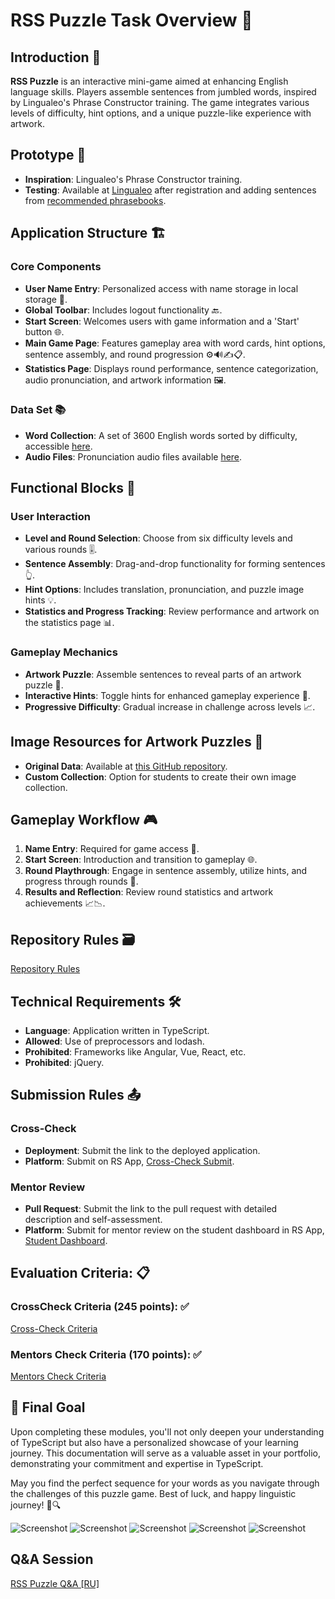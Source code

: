 # RSS Puzzle Task Overview 🧩

## Introduction 🌟

**RSS Puzzle** is an interactive mini-game aimed at enhancing English language skills. Players assemble sentences from jumbled words, inspired by Lingualeo's Phrase Constructor training. The game integrates various levels of difficulty, hint options, and a unique puzzle-like experience with artwork.

## Prototype 🚀

- **Inspiration**: Lingualeo's Phrase Constructor training.
- **Testing**: Available at [Lingualeo](https://lingualeo.com/ru/training/phrasePuzzle) after registration and adding sentences from [recommended phrasebooks](https://lingualeo.com/ru/dictionary/sets-recommended-phrasebooks).

## Application Structure 🏗️

### Core Components

- **User Name Entry**: Personalized access with name storage in local storage 📝.
- **Global Toolbar**: Includes logout functionality 🔙.
- **Start Screen**: Welcomes users with game information and a 'Start' button 🌐.
- **Main Game Page**: Features gameplay area with word cards, hint options, sentence assembly, and round progression ⚙️🔊✍️📋.
- **Statistics Page**: Displays round performance, sentence categorization, audio pronunciation, and artwork information 🖼️.

### Data Set 📚

- **Word Collection**: A set of 3600 English words sorted by difficulty, accessible [here](https://github.com/rolling-scopes-school/rss-puzzle-data/tree/main/data).
- **Audio Files**: Pronunciation audio files available [here](https://github.com/rolling-scopes-school/rss-puzzle-data/tree/main/files).

## Functional Blocks 🧱

### User Interaction

- **Level and Round Selection**: Choose from six difficulty levels and various rounds 🎚️.
- **Sentence Assembly**: Drag-and-drop functionality for forming sentences 👆.
- **Hint Options**: Includes translation, pronunciation, and puzzle image hints 💡.
- **Statistics and Progress Tracking**: Review performance and artwork on the statistics page 📊.

### Gameplay Mechanics

- **Artwork Puzzle**: Assemble sentences to reveal parts of an artwork puzzle 🧩.
- **Interactive Hints**: Toggle hints for enhanced gameplay experience 🔄.
- **Progressive Difficulty**: Gradual increase in challenge across levels 📈.

## Image Resources for Artwork Puzzles 🌠

- **Original Data**: Available at [this GitHub repository](https://github.com/rolling-scopes-school/rss-puzzle-data/tree/main/images).
- **Custom Collection**: Option for students to create their own image collection.

## Gameplay Workflow 🎮

1. **Name Entry**: Required for game access 🚪.
2. **Start Screen**: Introduction and transition to gameplay 🌐.
3. **Round Playthrough**: Engage in sentence assembly, utilize hints, and progress through rounds 🔁.
4. **Results and Reflection**: Review round statistics and artwork achievements 📈📉.

## Repository Rules 🗃️

[Repository Rules](./RepositoryRules.md)

## Technical Requirements 🛠️

- **Language**: Application written in TypeScript.
- **Allowed**: Use of preprocessors and lodash.
- **Prohibited**: Frameworks like Angular, Vue, React, etc.
- **Prohibited**: jQuery.

## Submission Rules 📤

### Cross-Check

- **Deployment**: Submit the link to the deployed application.
- **Platform**: Submit on RS App, [Cross-Check Submit](https://app.rs.school/course/student/cross-check-submit?course=js-fe-2023Q4).

### Mentor Review

- **Pull Request**: Submit the link to the pull request with detailed description and self-assessment.
- **Platform**: Submit for mentor review on the student dashboard in RS App, [Student Dashboard](https://app.rs.school/course/student/dashboard?course=js-fe-2023Q4).

## Evaluation Criteria: 📋

### CrossCheck Criteria (245 points): ✅

[Cross-Check Criteria](./CrossCheckCriteria.md)

### Mentors Check Criteria (170 points): ✅

[Mentors Check Criteria](./MentorsCheckCriteria.md)

## 🌟 Final Goal

Upon completing these modules, you'll not only deepen your understanding of TypeScript but also have a personalized showcase of your learning journey. This documentation will serve as a valuable asset in your portfolio, demonstrating your commitment and expertise in TypeScript.

May you find the perfect sequence for your words as you navigate through the challenges of this puzzle game. Best of luck, and happy linguistic journey! 🎉🔍

![Screenshot](./images/puzzle.png)
![Screenshot](./images/puzzle1.png)
![Screenshot](./images/puzzle2.png)
![Screenshot](./images/puzzle3.png)
![Screenshot](./images/puzzle4.png)

## Q&A Session

[RSS Puzzle Q&A [RU]](https://youtu.be/81om13PW1h0)
